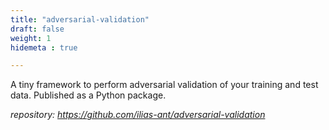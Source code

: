 ```yaml
---
title: "adversarial-validation"
draft: false
weight: 1
hidemeta : true

---
```


A tiny framework to perform adversarial validation of your training and test data. Published as a Python package.

*repository: https://github.com/ilias-ant/adversarial-validation*


